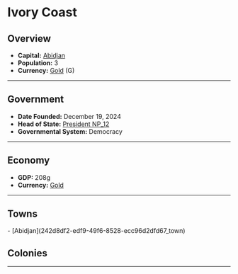 <!--UNDEDITED FILE, remove this entire line if this file has been edited!-->
# <!--NAME-->Ivory Coast<!--NAME-->

## Overview

- **Capital:** <!--CAPITAL_LINK-->[Abidjan](242d8df2-edf9-49f6-8528-ecc96d2dfd67_town)<!--CAPITAL_LINK-->
- **Population:** <!--POPULATION-->3<!--POPULATION-->
- **Currency:** <!--CURRENCY_LINK-->[Gold](Gold_currency)<!--CURRENCY_LINK--> (<!--CURRENCY_ABV-->G<!--CURRENCY_ABV-->)

---

## Government

- **Date Founded:** <!--FOUNDED-->December 19, 2024<!--FOUNDED-->
- **Head of State:** <!--LEADER_TITLE_LINK-->[President NP_12](NP_12_user)<!--LEADER_TITLE_LINK-->
- **Governmental System:** <!--GOVERNMENT-->Democracy<!--GOVERNMENT-->

---

## Economy

- **GDP:** <!--GDP-->208g<!--GDP-->
- **Currency:** <!--CURRENCY_LINK-->[Gold](Gold_currency)<!--CURRENCY_LINK-->

---

## Towns

<!--TOWNS-->- [Abidjan](242d8df2-edf9-49f6-8528-ecc96d2dfd67_town)<!--TOWNS-->

## Colonies

<!--COLONIES--><!--COLONIES-->

---